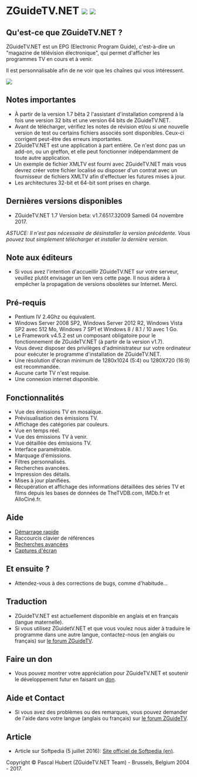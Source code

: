 # ZGuideTV.NET [<img src="https://github.com/neojudgment/ZGuideTVDotNet/blob/master/Screenshots/fr_flags.jpg">](https://github.com/neojudgment/ZGuideTVDotNet/blob/master/Docs/READMEFR.md) [<img src="https://github.com/neojudgment/ZGuideTVDotNet/blob/master/Screenshots/uk_flags.jpg">](https://github.com/neojudgment/ZGuideTVDotNet)

## Qu'est-ce que ZGuideTV.NET ?

ZGuideTV.NET est un EPG (Electronic Program Guide), c'est-à-dire un "magazine de télévision électronique", qui permet d'afficher les programmes TV en cours et à venir.

Il est personnalisable afin de ne voir que les chaînes qui vous intéressent.

![](https://github.com/neojudgment/ZGuideTVDotNet/blob/master/Screenshots/zguidetvinterface.png?raw=true)

## Notes importantes

- À partir de la version 1.7 bêta 2 l'assistant d'installation comprend à la fois une version 32 bits et une version 64 bits de ZGuideTV.NET.
- Avant de télécharger, vérifiez les notes de révision et/ou si une nouvelle version de test ou certains fichiers associés sont disponibles. Ceux-ci corrigent peut-être des erreurs importantes.
- ZGuideTV.NET est une application à part entière. Ce n'est donc pas un add-on, ou un greffon, et elle peut fonctionner indépendamment de toute autre application.
- Un exemple de fichier XMLTV est fourni avec ZGuideTV.NET mais vous devrez créer votre fichier localisé ou disposer d'un contrat avec un fournisseur de fichiers XMLTV afin d'effectuer les futures mises à jour.
- Les architectures 32-bit et 64-bit sont prises en charge. 

## Dernières versions disponibles

- ZGuideTV.NET 1.7 Version beta: v1.7.6517.32009 Samedi 04 novembre 2017.

*ASTUCE: Il n'est pas nécessaire de désinstaller la version précédente. Vous pouvez tout simplement télécharger et installer la dernière version.*

## Note aux éditeurs

- Si vous avez l'intention d'accueillir ZGuideTV.NET sur votre serveur, veuillez plutôt envisager un lien vers cette page. Il nous aidera à empêcher la propagation de versions obsolètes sur Internet. Merci. 

## Pré-requis

- Pentium IV 2.4Ghz ou équivalent.
- Windows Server 2008 SP2, Windows Server 2012 R2, Windows Vista SP2 avec 512 Mo, Windows 7 SP1 et Windows 8 / 8.1 / 10 avec 1 Go.
- Le Framework v4.5.2 est un composant obligatoire pour le fonctionnement de ZGuideTV.NET (à partir de la version v1.7).
- Vous devez disposer des privilèges d'administrateur sur votre ordinateur pour exécuter le programme d'installation de ZGuideTV.NET.
- Une résolution d'écran minimum de 1280x1024 (5:4) ou 1280X720 (16:9) est recommandée.
- Aucune carte TV n'est requise.
- Une connexion internet disponible.

## Fonctionnalités

- Vue des émissions TV en mosaïque.
- Prévisualisation des émissions TV.
- Affichage des catégories par couleurs.
- Vue en temps réel.
- Vue des émissions TV à venir.
- Vue détaillée des émissions TV.
- Interface paramétrable.
- Marquage d'émissions.
- Filtres personnalisés.
- Recherches avancées.
- Impression des détails.
- Mises à jour planifiées.
- Récupération et affichage des informations détaillées des séries TV et films depuis les bases de données de TheTVDB.com, IMDb.fr et AlloCiné.fr.

## Aide

- [Démarrage rapide](https://github.com/neojudgment/ZGuideTVDotNet/blob/master/Docs/DemarrageRapide.md)
- Raccourcis clavier de références
- [Recherches avancées](https://github.com/neojudgment/ZGuideTVDotNet/blob/master/Docs/RecherchesAvancees.md)
- [Captures d'écran](https://github.com/neojudgment/ZGuideTVDotNet/blob/master/Docs/ScreenShots.md)

## Et ensuite ?

- Attendez-vous à des corrections de bugs, comme d'habitude...

## Traduction

- ZGuideTV.NET est actuellement disponible en anglais et en français (langue maternelle).
- Si vous utilisez ZGuidetV.NET et que vous voulez nous aider à traduire le programme dans une autre langue, contactez-nous (en anglais ou français) sur [le forum ZGuideTV](http://www.zguidetv.net/). 

## Faire un don

- Vous pouvez montrer votre appréciation pour ZGuideTV.NET et soutenir le développement futur en faisant un [don](https://www.paypal.com/cgi-bin/webscr?cmd=_s-xclick&hosted_button_id=ZZBD7C6HV8V52).

## Aide et Contact

- Si vous avez des problèmes ou des remarques, vous pouvez demander de l'aide dans votre langue (anglais ou français) sur [le forum ZGuideTV](http://www.zguidetv.net/). 

## Article

- Article sur Softpedia (5 juillet 2016): [ Site officiel de Softpedia (en)](http://www.softpedia.com/get/Internet/Internet-Radio-TV-Player/ZGuideTv.shtml).

Copyright © Pascal Hubert (ZGuideTV.NET Team) - Brussels, Belgium 2004 - 2017.
